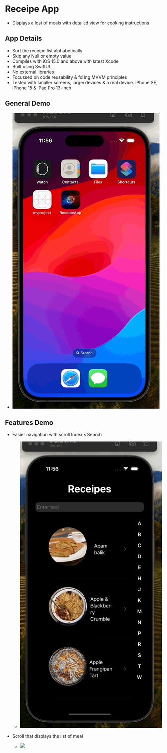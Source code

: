 # Receipe App
- Displays a lost of meals with detailed view for cooking instructions

## App Details
- Sort the receipe list alphabetically
- Skip any Null or empty value
- Compiles with iOS 15.0 and above with latest Xcode
- Built using SwiftUI
- No external libraries
- Focussed on code reusability & folling MVVM principles
- Tested with smaller screens, larger devices & a real device. iPhone SE, iPhone 15 & iPad Pro 13-inch


## General Demo

- ![](https://github.com/isaacmax23/ReceipeApp/blob/develop/ReceipeAppDemo-General.gif)

## Features Demo
- Easier navigation with scroll Index & Search
  - ![](https://github.com/isaacmax23/ReceipeApp/blob/develop/SearchIndexDemo.gif)
 
    
- Scroll that displays the list of meal
   - ![](https://github.com/isaacmax23/ReceipeApp/blob/develop/ScrollDemo.gif)


